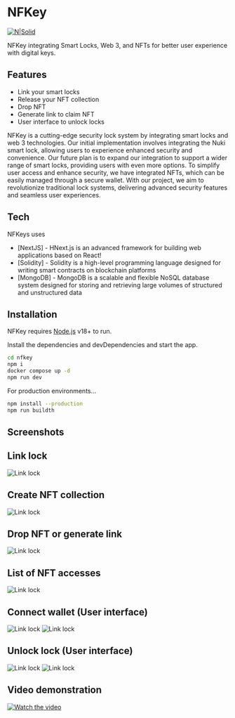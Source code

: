 # NFKey

[![N|Solid](https://cldup.com/dTxpPi9lDf.thumb.png)](https://nodesource.com/products/nsolid)

NFKey integrating Smart Locks, Web 3, and NFTs for better user experience with digital keys.

## Features

- Link your smart locks
- Release your NFT collection
- Drop NFT
- Generate link to claim NFT
- User interface to unlock locks

NFKey is a cutting-edge security lock system by integrating smart locks and web 3 technologies. Our initial implementation involves integrating the Nuki smart lock, allowing users to experience enhanced security and convenience. Our future plan is to expand our integration to support a wider range of smart locks, providing users with even more options. To simplify user access and enhance security, we have integrated NFTs, which can be easily managed through a secure wallet. With our project, we aim to revolutionize traditional lock systems, delivering advanced security features and seamless user experiences.

## Tech

NFKeys uses

- [NextJS] - HNext.js is an advanced framework for building web applications based on React!
- [Solidity] - Solidity is a high-level programming language designed for writing smart contracts on blockchain platforms
- [MongoDB] - MongoDB is a scalable and flexible NoSQL database system designed for storing and retrieving large volumes of structured and unstructured data

## Installation

NFKey requires [Node.js](https://nodejs.org/) v18+ to run.

Install the dependencies and devDependencies and start the app.

```sh
cd nfkey
npm i
docker compose up -d
npm run dev
```

For production environments...

```sh
npm install --production
npm run buildth
```

## Screenshots

## Link lock

![Link lock](https://i.ibb.co/p3hJm7H/Screenshot-2023-05-14-at-16-17-34.png)

## Create NFT collection

![Link lock](https://i.ibb.co/vkt9qZp/Screenshot-2023-05-14-at-16-18-07.png)

## Drop NFT or generate link

![Link lock](https://i.ibb.co/6r553C0/Screenshot-2023-05-14-at-16-19-00.png)

## List of NFT accesses

![Link lock](https://i.ibb.co/KG3LwBf/Screenshot-2023-05-14-at-16-20-23.png)

## Connect wallet (User interface)

![Link lock](https://i.ibb.co/59LsN3t/IMG-1772.png)
![Link lock](https://i.ibb.co/vZrQgdj/IMG-1773.png)

## Unlock lock (User interface)

![Link lock](https://i.ibb.co/2ZNXfPX/IMG-1774.png)
![Link lock](https://i.ibb.co/7Qwdw14/IMG-1776.png)

## Video demonstration

[![Watch the video](https://i.ibb.co/p3hJm7H/Screenshot-2023-05-14-at-16-17-34.png)](https://www.canva.com/design/DAFi1TFQ4go/ZqbCFC74s04Nr8S11cmdPA/watch?utm_content=DAFi1TFQ4go&utm_campaign=designshare&utm_medium=link&utm_source=publishsharelink)
